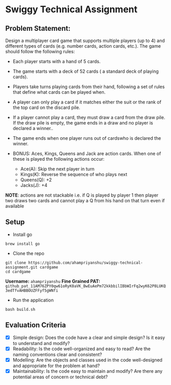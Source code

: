 # Swiggy Technical Assignment

## Problem Statement:
Design a multiplayer card game that supports multiple players (up to 4) and different types of cards (e.g. number cards, action cards, etc.). The game should follow the following rules:

- Each player starts with a hand of 5 cards.

- The game starts with a deck of 52 cards ( a standard deck of playing cards).

- Players take turns playing cards from their hand, following a set of rules that define what cards can be played when.

- A player can only play a card if it matches either the suit or the rank of the top card on the discard pile.

- If a player cannot play a card, they must draw a card from the draw pile. If the draw pile is empty, the game ends in a draw and no player is declared a winner..

- The game ends when one player runs out of cardswho is declared the winner.

- BONUS: Aces, Kings, Queens and Jack are action cards. When one of these is played the following actions occur:
    - Ace(A): Skip the next player in turn
    - Kings(K): Reverse the sequence of who plays next 
    - Queens(Q): +2
    - Jacks(J): +4

**NOTE**: actions are not stackable i.e. if Q is played by player 1 then player two draws two cards and cannot play a Q from his hand on that turn even if available

## Setup


* Install go
```
brew install go
```

* Clone the repo
```
git clone https://github.com/ahampriyanshu/swiggy-technical-assignment.git cardgame
cd cardgame
```
**Username:** ``ahampriyanshu``
**Fine Grained PAT:** ``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``

* Run the application
```
bash build.sh
```

## Evaluation Criteria

- [x] Simple design: Does the code have a clear and simple design? Is it easy to understand and modify?
- [x] Readability: Is the code well-organized and easy to read? Are the naming conventions clear and consistent?
- [x] Modelling: Are the objects and classes used in the code well-designed and appropriate for the problem at hand?
- [x] Maintainability: Is the code easy to maintain and modify? Are there any potential areas of concern or technical debt?